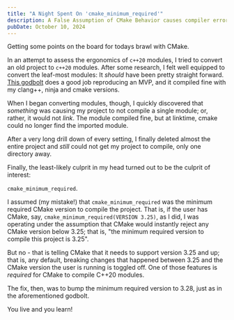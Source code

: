 ```yaml
---
title: "A Night Spent On 'cmake_minimum_required'"
description: A False Assumption of CMake Behavior causes compiler error
pubDate: October 10, 2024
---
```


Getting some points on the board for todays brawl with CMake. 

In an attempt to assess the ergonomics of `c++20` modules, I tried to convert an old project to `c++20` modules. After some research, I felt well equipped to convert the leaf-most modules: It _should_ have been pretty straight forward. [This godbolt](https://gcc.godbolt.org/z/Wobrb87Es) does a good job reproducing an MVP, and it compiled fine with my clang++, ninja and cmake versions.

When I began converting modules, though, I quickly discovered that _something_ was causing my project to not compile a single module; or, rather, it would not _link_. The module compiled fine, but at linktime, cmake could no longer find the imported module.

After a very long drill down of every setting, I finally deleted almost the entire project and _still_ could not get my project to compile, only one directory away. 

Finally, the least-likely culprit in my head turned out to be the culprit of interest:

`cmake_minimum_required`. 

I assumed (my mistake!) that `cmake_minimum_required` was the minimum required CMake version to compile the project. That is, if the user has CMake, say, `cmake_minimum_required(VERSION 3.25)`, as I did, I was operating under the assumption that CMake would instantly reject any CMake version below 3.25; that is, "the minimum required version to compile this project is 3.25".

But no - that is telling CMake that it needs to support version 3.25 and up; that is, any default, breaking changes that happened between 3.25 and the CMake version the user is running is toggled off. One of those features is _required_ for CMake to compile C++20 modules.

The fix, then, was to bump the minimum required version to 3.28, just as in the aforementioned godbolt.

You live and you learn!